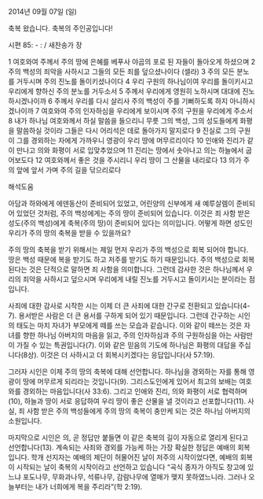 2014년 09월 07일 (일)

축복 왔습니다. 축복의 주인공입니다!



시편 85: - : / 새찬송가  장


1 여호와여 주께서 주의 땅에 은혜를 베푸사 야곱의 포로 된 자들이 돌아오게 하셨으며 2 주의 백성의 죄악을 사하시고 그들의 모든 죄를 덮으셨나이다 (셀라) 3 주의 모든 분노를 거두시며 주의 진노를 돌이키셨나이다 4 우리 구원의 하나님이여 우리를 돌이키시고 우리에게 향하신 주의 분노를 거두소서 5 주께서 우리에게 영원히 노하시며 대대에 진노하시겠나이까 6 주께서 우리를 다시 살리사 주의 백성이 주를 기뻐하도록 하지 아니하시겠나이까 7 여호와여 주의 인자하심을 우리에게 보이시며 주의 구원을 우리에게 주소서 8 내가 하나님 여호와께서 하실 말씀을 들으리니 무릇 그의 백성, 그의 성도들에게 화평을 말씀하실 것이라 그들은 다시 어리석은 데로 돌아가지 말지로다 9 진실로 그의 구원이 그를 경외하는 자에게 가까우니 영광이 우리 땅에 머무르리이다 10 인애와 진리가 같이 만나고 의와 화평이 서로 입맞추었으며 11 진리는 땅에서 솟아나고 의는 하늘에서 굽어보도다 12 여호와께서 좋은 것을 주시리니 우리 땅이 그 산물을 내리로다 13 의가 주의 앞에 앞서 가며 주의 길을 닦으리로다

해석도움





아담과 하와에게 에덴동산이 준비되어 있었고, 어린양의 신부에게 새 예루살렘이 준비되어 있었던 것처럼, 주의 백성에게는 주의 땅이 준비되어 있습니다. 이것은 죄 사함 받은 성도(주의 백성)에게 축복(주의 땅)이 준비되어 있다는 의미입니다. 어떻게 하면 성도인 우리가 주의 땅의 축복을 받을 수 있을까요? 

주의 땅의 축복을 받기 위해서는 제일 먼저 우리가 주의 백성으로 회복 되어야 합니다. 땅은 백성 때문에 복을 받기도 하고 저주를 받기도 하기 때문입니다. 주의 백성으로 회복된다는 것은 단적으로 말하면 죄 사함을 의미합니다. 그런데 감사한 것은 하나님께서 우리의 죄악을 사하시고 덮으시며 우리에게 내릴 진노를 거두시고 돌이키시는 분이라는 점입니다. 

사죄에 대한 감사로 시작한 시는 이제 더 큰 사죄에 대한 간구로 전환되고 있습니다(4-7). 용서받은 사람은 더 큰 용서를 구하게 되어 있기 때문입니다. 그런데 간구하는 시인의 태도는 마치 자녀가 부모에게 떼를 쓰는 모습과 같습니다. 이와 같이 떼쓰는 것은 자녀를 향한 하나님 아버지의 마음을 읽고, 주의 인자하심과 주의 구원하심을 아는 사람만이 가질 수 있는 특권입니다(7). 이와 같은 믿음의 기도에 하나님은 화평의 대답을 주십니다(8상). 이것은 더 사하시고 더 회복시키겠다는 응답입니다(사 57:19).

그러자 시인은 이제 주의 땅의 축복에 대해 선언합니다. 하나님을 경외하는 자를 통해 영광이 땅에 머무르게 되리라는 것입니다(9). 그리스도인에게 있어서 최고의 보배는 여호와를 경외하는 마음입니다(사 33:6). 그리고 인애와 진리, 의와 화평이 서로 협력하며(10), 하늘과 땅이 서로 응답하여 우리 땅이 좋은 산물을 낼 것이라고 선포합니다(11). 사실, 죄 사함 받은 주의 백성들에게 주의 땅의 축복이 충만케 되는 것은 하나님 아버지의 소원입니다. 

마지막으로 시인은 의, 곧 정답만 붙들면 이 같은 축복의 길이 자동으로 열리게 된다고 선언합니다(13). 계속되는 사죄와 경외를 가능케 하는 가장 확실한 정답은 예배의 회복입니다. 학개 선지자는 예배의 제단이 허물어진 날이 저주의 시작이었다면, 예배의 회복이 시작되는 날이 축복의 시작이라고 선언하고 있습니다 “곡식 종자가 아직도 창고에 있느냐 포도나무, 무화과나무, 석류나무, 감람나무에 열매가 맺지 못하였느니라. 그러나 오늘부터는 내가 너희에게 복을 주리라”(학 2:19).